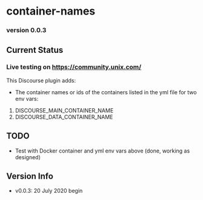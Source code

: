 # container-names

### version 0.0.3

## Current Status

### Live testing on https://community.unix.com/

This Discourse plugin adds:

- The container names or ids of the containers listed in the yml file for two env vars:

1.  DISCOURSE_MAIN_CONTAINER_NAME
2.  DISCOURSE_DATA_CONTAINER_NAME

## TODO

- Test with Docker container and yml env vars above (done, working as designed)

## Version Info

- v0.0.3: 20 July 2020 begin
